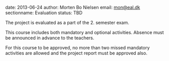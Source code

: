 date: 2013-06-24
author: Morten Bo Nielsen
email: mon@eal.dk
sectionname: Evaluation
status: TBD

The project is evaluated as a part of the 2. semester exam.

This course includes both mandatory and optional activities. Absence must be announced in advance to the teachers.

For this course to be approved, no more than two missed mandatory activities are allowed and the project report must be approved also.


